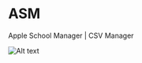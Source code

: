 # ASM
Apple School Manager | CSV Manager

![Alt text](https://github.com/djquazzi/ASM/blob/master/Pics/Courses.png?raw=true "Courses")
